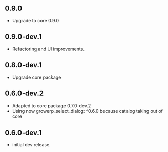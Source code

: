 ## 0.9.0

* Upgrade to core 0.9.0

## 0.9.0-dev.1

* Refactoring and UI improvements.

## 0.8.0-dev.1

* Upgrade core package

## 0.6.0-dev.2

* Adapted to core package 0.7.0-dev.2
* Using now growerp_select_dialog:  ^0.6.0 because catalog taking out of core

## 0.6.0-dev.1

* initial dev release.
